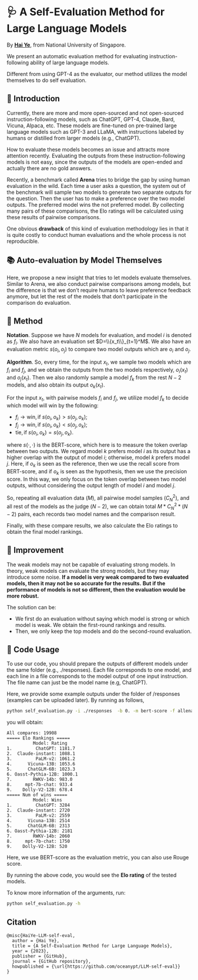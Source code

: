 # 🩺 A Self-Evaluation Method for Large Language Models

By [**Hai Ye**](https://oceanypt.github.io/), from National University of Singapore.

We present an automatic evaluation method for evaluating instruction-following ability of large language models. 

Different from using GPT-4 as the evaluator, our method utilizes the model themselves to do self evaluation. 



## :blue_book: Introduction

Currently, there are more and more open-sourced and not open-sourced instruction-following models, such as ChatGPT, GPT-4, Claude, Bard, Vicuna, Alpaca, etc. These models are fine-tuned on pre-trained large language models such as GPT-3 and LLaMA, with instructions labeled by humans or distilled from larger models (e.g., ChatGPT). 

How to evaluate these models becomes an issue and attracts more attention recently. Evaluating the outputs from these instruction-following models is not easy, since the outputs of the models are open-ended and actually there are no gold answers. 

Recently, a benchmark called **Arena** tries to bridge the gap by using human evaluation in the wild. Each time a user asks a question, the system out of the benchmark will sample two models to generate two separate outputs for the question. Then the user has to make a preference over the two model outputs. The preferred model wins the not preferred model. By collecting many pairs of these comparisons, the Elo ratings will be calculated using these results of pairwise comparisons. 

One obvious **drawback** of this kind of evaluation methodology lies in that it is quite costly to conduct human evaluations and the whole process is not reproducible. 



## :books: Auto-evaluation by Model Themselves

Here, we propose a new insight that tries to let models evaluate themselves. Similar to Arena, we also conduct pairwise comparisons among models, but the difference is that we don’t require humans to leave preference feedback anymore, but let the rest of the models that don’t participate in the comparison do evaluation. 


## :notebook_with_decorative_cover: Method

**Notation**. Suppose we have $N$ models for evaluation, and model $i$ is denoted as $f_i$. We also have an evaluation set $D=\\{x_t\\}_{t=1}^M$. We also have an evaluation metric $s(o_i,o_j)$ to compare two model outputs which are $o_i$ and $o_j$.

**Algorithm**. So, every time, for the input $x_t$, we sample two models which are $f_i$ and $f_j$, and we obtain the outputs from the two models respectively, $o_i(x_t)$ and $o_j(x_t)$. Then we also randomly sample a model $f_k$ from the rest $N-2$ models, and also obtain its output $o_k(x_t)$. 

For the input $x_t$, with pairwise models $f_i$ and $f_j$, we utilize model $f_k$ to decide which model will win by the following:

- $f_i \rightarrow \text{win}, \text{if} \ s(o_i, o_k) > s(o_j, o_k);$
- $f_j \rightarrow \text{win}, \text{if} \ s(o_i, o_k) < s(o_j, o_k);$
- $\text{tie}, \text{if} \ s(o_i, o_k) = s(o_j, o_k).$

where $s(\cdot, \cdot)$ is the BERT-score, which here is to measure the token overlap between two outputs. We regard model $k$ prefers model $i$ as its output has a higher overlap with the output of model $i$; otherwise, model $k$ prefers model $j$. Here, if $o_k$ is seen as the reference, then we use the recall score from BERT-score, and if $o_k$ is seen as the hypothesis, then we use the precision score. In this way, we only focus on the token overlap between two model outputs, without considering the output length of model $i$ and model $j$.

So, repeating all evaluation data ($M$), all pairwise model samples ($C_N^2$), and all rest of the models as the judge ($N-2$), we can obtain total $M * C_N^2 * (N-2)$ pairs, each records two model names and the comparison result. 

Finally, with these compare results, we also calculate the Elo ratings to obtain the final model rankings.

## :notebook_with_decorative_cover: Improvement

The weak models may not be capable of evaluating strong models. In theory, weak models can evaluate the strong models, but they may introduce some noise. **If a model is very weak compared to two evaluated models, then it may not be so accurate for the results.** **But if the performance of models is not so different, then the evaluation would be more robust.** 

The solution can be:

- We first do an evaluation without saying which model is strong or which model is weak. We obtain the first-round rankings and results.
- Then, we only keep the top models and do the second-round evaluation.



## :notebook_with_decorative_cover: Code Usage
To use our code, you should prepare the outputs of different models under the same folder (e.g., ./responses). Each file corresponds to one model, and each line in a file corresponds to the model output of one input instruction. The file name can just be the model name (e.g, ChatGPT).

Here, we provide some example outputs under the folder of /responses (examples can be uploaded later). By running as follows, 
```bash
python self_evaluation.py -i ./responses  -b 0. -m bert-score -f allenai/longformer-large-4096
```
you will obtain:
```
All compares: 19908
===== Elo Rankings =====
          Model: Rating
1.         ChatGPT: 1181.7
2.  Claude-instant: 1088.1
3.         PaLM-v2: 1061.2
4.      Vicuna-13B: 1053.6
5.      ChatGLM-6B: 1023.3
6. Oasst-Pythia-12B: 1000.1
7.        RWKV-14b: 983.0
8.     mpt-7b-chat: 933.4
9.    Dolly-V2-12B: 678.4
===== Num of wins =====
          Model: Wins
1.         ChatGPT: 3284
2.  Claude-instant: 2720
3.         PaLM-v2: 2559
4.      Vicuna-13B: 2514
5.      ChatGLM-6B: 2313
6. Oasst-Pythia-12B: 2181
7.        RWKV-14b: 2060
8.     mpt-7b-chat: 1750
9.    Dolly-V2-12B: 520
```


Here, we use BERT-score as the evaluation metric, you can also use Rouge score. 

By running the above code, you would see the **Elo rating** of the tested models.



To know more information of the arguments, run:
```bash
python self_evaluation.py -h
```






## Citation
```
@misc{HaiYe-LLM-self-eval,
  author = {Hai Ye},
  title = {A Self-Evaluation Method for Large Language Models},
  year = {2023},
  publisher = {GitHub},
  journal = {GitHub repository},
  howpublished = {\url{https://github.com/oceanypt/LLM-self-eval}}
}
```

